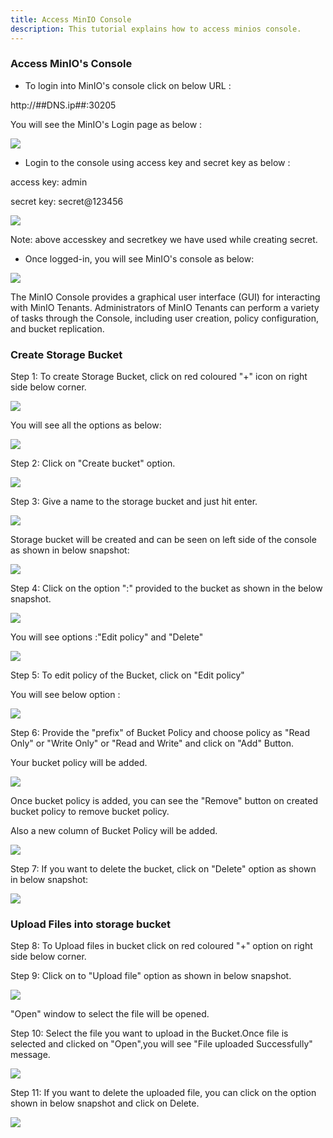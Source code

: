 ```yaml
---
title: Access MinIO Console
description: This tutorial explains how to access minios console.
---
```


### Access MinIO's Console 


- To login into MinIO's console click on below URL :

http://##DNS.ip##:30205 


You will see the MinIO's Login page as below :

![](_images/login-console.PNG)

- Login to the console using access key and secret key as below :

 access key: admin
 
 secret key: secret@123456

![](_images/login-creds.PNG)

 Note: above accesskey and secretkey we have used while creating secret.


- Once logged-in, you will see MinIO's console as below:


![](_images/logged-in-console.PNG)



The MinIO Console provides a graphical user interface (GUI) for interacting with MinIO Tenants.
Administrators of MinIO Tenants can perform a variety of tasks through the Console, including user creation, policy configuration, and bucket replication. 


### Create Storage Bucket 

Step 1: To create Storage Bucket, click on red coloured "+" icon on right side below corner.

![](_images/console-option.png)

You will see all the options as below:

![](_images/option.PNG)

Step 2: Click on "Create bucket" option.

![](_images/create-bucket.png)

Step 3: Give a name to the storage bucket and just hit enter. 

![](_images/bucket-name.PNG)

Storage bucket will be created and can be seen on left side of the console as shown in below snapshot:

![](_images/bucket-created.png)

Step 4: Click on the option ":" provided to the bucket as shown in the below snapshot.

![](_images/edit-policy-option.png)

You will see options :"Edit policy" and "Delete" 

![](_images/edit-policy.png)

Step 5: To edit policy of the Bucket, click on "Edit policy"

You will see below option :

![](_images/edit-policy-fields.PNG)

Step 6: Provide the "prefix" of Bucket Policy and choose policy as "Read Only" or "Write Only" or "Read and Write" and click on "Add" Button.

Your bucket policy will be added.

![](_images/edit-policy-option-read-write.png)

Once bucket policy is added, you can see the "Remove" button on created bucket policy to remove bucket policy.

Also a new column of Bucket Policy will be added.

![](_images/remove-bucket-policy.PNG)

Step 7: If you want to delete the bucket, click on "Delete" option as shown in below snapshot:

![](_images/delete-bucket.png)

### Upload Files into storage bucket

Step 8: To Upload files in bucket click on red coloured "+" option on right side below corner.

Step 9: Click on to "Upload file" option as shown in below snapshot.

![](_images/upload-file.png)

"Open" window to select the file will be opened.

Step 10: Select the file you want to upload in the Bucket.Once file is selected and clicked on "Open",you will see "File uploaded Successfully" message.

![](_images/upload-file-successful.png)

Step 11: If you want to delete the uploaded file, you can click on the option shown in below snapshot and click on Delete.

![](_images/delete-uploaded-file.png)









